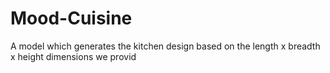 # Mood-Cuisine
A model which generates the kitchen design based on the length x breadth x height dimensions we provid
